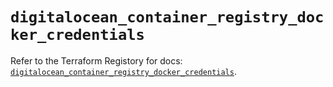 # `digitalocean_container_registry_docker_credentials`

Refer to the Terraform Registory for docs: [`digitalocean_container_registry_docker_credentials`](https://www.terraform.io/docs/providers/digitalocean/r/container_registry_docker_credentials).
